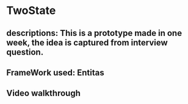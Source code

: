 # TwoState

## descriptions: This is a prototype made in one week, the idea is captured from interview question.
## FrameWork used: Entitas 
## Video walkthrough
